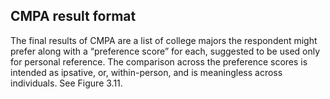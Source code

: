## CMPA result format

The final results of CMPA are a list of college majors the respondent might prefer along with a “preference score” for each, suggested to be used only for personal reference. The comparison across the preference scores is intended as ipsative, or, within-person, and is meaningless across individuals. See Figure 3.11.

